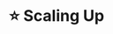---
title: "⭐️ Scaling Up"
description: '"You don’t have to be years ahead, just minutes ahead of the market, the competition, and those they lead. The key is frequent interaction with customers, competitors, and employees."'
cover: "images/reading/scalling-up.jpeg"
publishDate: 2024-04-11
authors: "Verne Harnish"
categories: ["business & leadership"]
status: 🟢
---